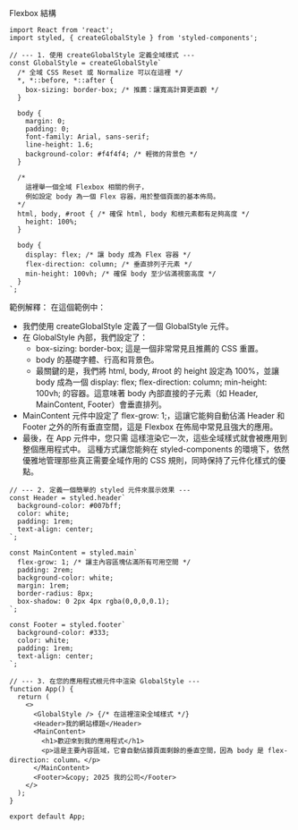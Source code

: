 Flexbox 結構
```
import React from 'react';
import styled, { createGlobalStyle } from 'styled-components';

// --- 1. 使用 createGlobalStyle 定義全域樣式 ---
const GlobalStyle = createGlobalStyle`
  /* 全域 CSS Reset 或 Normalize 可以在這裡 */
  *, *::before, *::after {
    box-sizing: border-box; /* 推薦：讓寬高計算更直觀 */
  }

  body {
    margin: 0;
    padding: 0;
    font-family: Arial, sans-serif;
    line-height: 1.6;
    background-color: #f4f4f4; /* 輕微的背景色 */
  }

  /*
    這裡舉一個全域 Flexbox 相關的例子，
    例如設定 body 為一個 Flex 容器，用於整個頁面的基本佈局。
  */
  html, body, #root { /* 確保 html, body 和根元素都有足夠高度 */
    height: 100%;
  }

  body {
    display: flex; /* 讓 body 成為 Flex 容器 */
    flex-direction: column; /* 垂直排列子元素 */
    min-height: 100vh; /* 確保 body 至少佔滿視窗高度 */
  }
`;
```
範例解釋：
在這個範例中：
 * 我們使用 createGlobalStyle 定義了一個 GlobalStyle 元件。
 * 在 GlobalStyle 內部，我們設定了：
   * box-sizing: border-box; 這是一個非常常見且推薦的 CSS 重置。
   * body 的基礎字體、行高和背景色。
   * 最關鍵的是，我們將 html, body, #root 的 height 設定為 100%，並讓 body 成為一個 display: flex; flex-direction: column; min-height: 100vh; 的容器。這意味著 body 內部直接的子元素（如 Header, MainContent, Footer）會垂直排列。
 * MainContent 元件中設定了 flex-grow: 1;，這讓它能夠自動佔滿 Header 和 Footer 之外的所有垂直空間，這是 Flexbox 在佈局中常見且強大的應用。
 * 最後，在 App 元件中，您只需 <GlobalStyle /> 這樣渲染它一次，這些全域樣式就會被應用到整個應用程式中。
這種方式讓您能夠在 styled-components 的環境下，依然優雅地管理那些真正需要全域作用的 CSS 規則，同時保持了元件化樣式的優點。

```
// --- 2. 定義一個簡單的 styled 元件來展示效果 ---
const Header = styled.header`
  background-color: #007bff;
  color: white;
  padding: 1rem;
  text-align: center;
`;

const MainContent = styled.main`
  flex-grow: 1; /* 讓主內容區塊佔滿所有可用空間 */
  padding: 2rem;
  background-color: white;
  margin: 1rem;
  border-radius: 8px;
  box-shadow: 0 2px 4px rgba(0,0,0,0.1);
`;

const Footer = styled.footer`
  background-color: #333;
  color: white;
  padding: 1rem;
  text-align: center;
`;

```

```
// --- 3. 在您的應用程式根元件中渲染 GlobalStyle ---
function App() {
  return (
    <>
      <GlobalStyle /> {/* 在這裡渲染全域樣式 */}
      <Header>我的網站標題</Header>
      <MainContent>
        <h1>歡迎來到我的應用程式</h1>
        <p>這是主要內容區域，它會自動佔據頁面剩餘的垂直空間，因為 body 是 flex-direction: column。</p>
      </MainContent>
      <Footer>&copy; 2025 我的公司</Footer>
    </>
  );
}

export default App;
```
